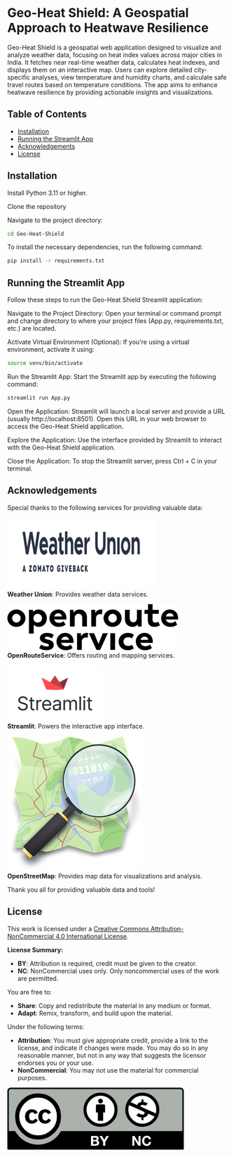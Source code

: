 # Geo-Heat Shield: A Geospatial Approach to Heatwave Resilience

Geo-Heat Shield is a geospatial web application designed to visualize and analyze weather data, focusing on heat index values across major cities in India. It fetches near real-time weather data, calculates heat indexes, and displays them on an interactive map. Users can explore detailed city-specific analyses, view temperature and humidity charts, and calculate safe travel routes based on temperature conditions. The app aims to enhance heatwave resilience by providing actionable insights and visualizations.

## Table of Contents

- [Installation](#installation)
- [Running the Streamlit App](#running-the-streamlit-app)
- [Acknowledgements](#acknowledgements)
- [License](#license)

## Installation
Install Python 3.11 or higher.

Clone the repository

Navigate to the project directory: 
```bash
cd Geo-Heat-Shield
```
To install the necessary dependencies, run the following command:
```bash
pip install -r requirements.txt
```
## Running the Streamlit App
Follow these steps to run the Geo-Heat Shield Streamlit application:

Navigate to the Project Directory: Open your terminal or command prompt and change directory to where your project files (App.py, requirements.txt, etc.) are located.

Activate Virtual Environment (Optional): If you're using a virtual environment, activate it using:
```bash
source venv/bin/activate  
```
Run the Streamlit App: Start the Streamlit app by executing the following command:
```bash
streamlit run App.py
```
Open the Application: Streamlit will launch a local server and provide a URL (usually http://localhost:8501). Open this URL in your web browser to access the Geo-Heat Shield application.

Explore the Application: Use the interface provided by Streamlit to interact with the Geo-Heat Shield application.

Close the Application: To stop the Streamlit server, press Ctrl + C in your terminal.

## Acknowledgements

Special thanks to the following services for providing valuable data:

![Weather Union Logo](image/weatherunion-logo.png)  
**Weather Union**: Provides weather data services.

![OpenRouteService Logo](image/openrouteservice-logo.png)  
**OpenRouteService**: Offers routing and mapping services.

![Streamlit Logo](image/streamlit-logo.png)  
**Streamlit**: Powers the interactive app interface.

![OpenStreetMap Logo](image/Openstreetmap_logo.png)  
**OpenStreetMap**: Provides map data for visualizations and analysis.

Thank you all for providing valuable data and tools!


## License

This work is licensed under a [Creative Commons Attribution-NonCommercial 4.0 International License](https://creativecommons.org/licenses/by-nc/4.0/).

**License Summary:**

- **BY**: Attribution is required, credit must be given to the creator.
- **NC**: NonCommercial uses only. Only noncommercial uses of the work are permitted.

You are free to:

- **Share**: Copy and redistribute the material in any medium or format.
- **Adapt**: Remix, transform, and build upon the material.

Under the following terms:

- **Attribution**: You must give appropriate credit, provide a link to the license, and indicate if changes were made. You may do so in any reasonable manner, but not in any way that suggests the licensor endorses you or your use.
- **NonCommercial**: You may not use the material for commercial purposes.

![CC BY-NC](image/by-nc.png)
